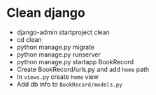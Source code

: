 # Clean django

- django-admin startproject clean
- cd clean
- python manage.py migrate
- python manage.py runserver
- python manage.py startapp BookRecord
- Create BookRecord/urls.py and add `home` path
- In `views.py` create `home` view
- Add db info to `BookRecord/models.py`

